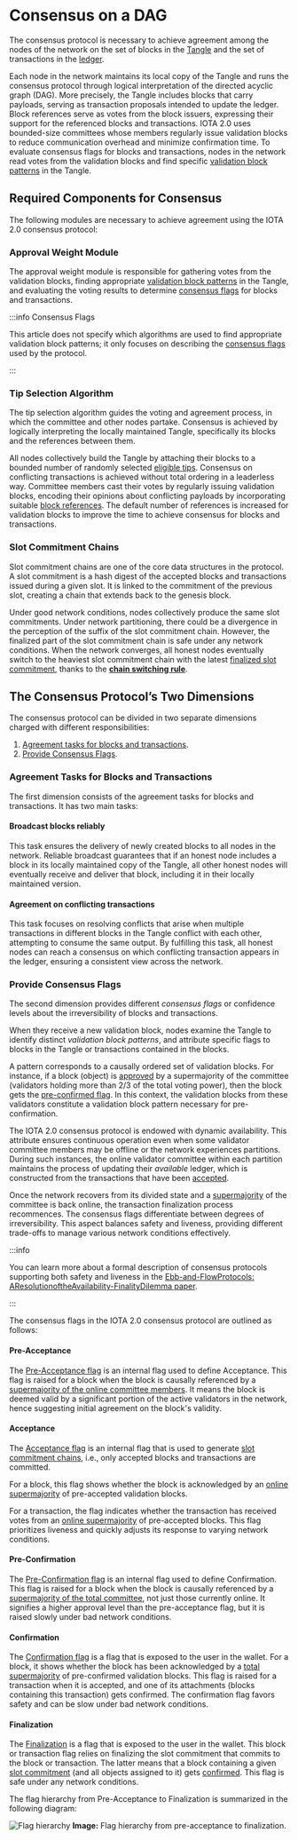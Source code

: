 # Consensus on a DAG

The consensus protocol is necessary to achieve agreement among the nodes of the network on the set of blocks in the [Tangle](preliminaries.md#about-blocks-and-the-tangle) and the set of transactions in the [ledger](preliminaries.md#reality-based-utxo-ledger).

Each node in the network maintains its local copy of the Tangle and runs the consensus protocol through logical interpretation of the directed acyclic graph (DAG). More precisely, the Tangle includes blocks that carry payloads, serving as transaction proposals intended to update the ledger. Block references serve as votes from the block issuers, expressing their support for the referenced blocks and transactions. IOTA 2.0 uses bounded-size committees whose members regularly issue validation blocks to reduce communication overhead and minimize confirmation time. To evaluate consensus flags for blocks and transactions, nodes in the network read votes from the validation blocks and find specific [validation block patterns](#provide-consensus-flags) in the Tangle.

## Required Components for Consensus

The following modules are necessary to achieve agreement using the IOTA 2.0 consensus protocol:

### Approval Weight Module

The approval weight module is responsible for gathering votes from the validation blocks, finding appropriate [validation block patterns](#provide-consensus-flags) in the Tangle, and evaluating the voting results to determine [consensus flags](consensus-flags.md) for blocks and transactions.

:::info Consensus Flags

This article does not specify which algorithms are used to find appropriate validation block patterns; it only focuses on describing the [consensus flags](consensus-flags.md) used by the protocol.

:::

### Tip Selection Algorithm

The tip selection algorithm guides the voting and agreement process, in which the committee and other nodes partake. Consensus is achieved by logically interpreting the locally maintained Tangle, specifically its blocks and the references between them.

All nodes collectively build the Tangle by attaching their blocks to a bounded number of randomly selected [eligible tips](tip-selection-algorithm.md#eligible-tips). Consensus on conflicting transactions is achieved without total ordering in a leaderless way. Committee members cast their votes by regularly issuing validation blocks, encoding their opinions about conflicting payloads by incorporating suitable [block references](preliminaries.md#block-references). The default number of references is increased for validation blocks to improve the time to achieve consensus for blocks and transactions.

### Slot Commitment Chains

Slot commitment chains are one of the core data structures in the protocol. A slot commitment is a hash digest of the accepted blocks and transactions issued during a given slot. It is linked to the commitment of the previous slot, creating a chain that extends back to the genesis block.

Under good network conditions, nodes collectively produce the same slot commitments. Under network partitioning, there could be a divergence in the perception of the suffix of the slot commitment chain. However, the finalized part of the slot commitment chain is safe under any network conditions. When the network converges, all honest nodes eventually switch to the heaviest slot commitment chain with the latest [finalized slot commitment](#finalization), thanks to the **[chain switching rule](chain-switching-rule.md)**.

## The Consensus Protocol’s Two Dimensions

The consensus protocol can be divided in two separate dimensions charged with different responsibilities:

1. [Agreement tasks for blocks and transactions](#agreement-tasks-for-blocks-and-transactions).
2. [Provide Consensus Flags](#provide-consensus-flags).

### Agreement Tasks for Blocks and Transactions

The first dimension consists of the agreement tasks for blocks and transactions. It has two main tasks:

#### Broadcast blocks reliably

This task ensures the delivery of newly created blocks to all nodes in the network. Reliable broadcast guarantees that if an honest node includes a block in its locally maintained copy of the Tangle, all other honest nodes will eventually receive and deliver that block, including it in their locally maintained version.

#### Agreement on conflicting transactions

This task focuses on resolving conflicts that arise when multiple transactions in different blocks in the Tangle conflict with each other, attempting to consume the same output. By fulfilling this task, all honest nodes can reach a consensus on which conflicting transaction appears in the ledger, ensuring a consistent view across the network.

### Provide Consensus Flags

The second dimension provides different _consensus flags_ or confidence levels about the irreversibility of blocks and transactions.

When they receive a new validation block, nodes examine the Tangle to identify distinct _validation block patterns_, and attribute specific flags to blocks in the Tangle or transactions contained in the blocks.

A pattern corresponds to a causally ordered set of validation blocks. For instance, if a block (object) is [approved](preliminaries.md#about-blocks-and-the-tangle) by a supermajority of the committee (validators holding more than $2/3$ of the total voting power), then the block gets the [pre-confirmed flag](#pre-confirmation). In this context, the validation blocks from these validators constitute a validation block pattern necessary for pre-confirmation.

The IOTA 2.0 consensus protocol is endowed with dynamic availability. This attribute ensures continuous operation even when some validator committee members may be offline or the network experiences partitions. During such instances, the online validator committee within each partition maintains the process of updating their _available_ ledger, which is constructed from the transactions that have been [accepted](#acceptance).

Once the network recovers from its divided state and a [supermajority](preliminaries.md#total-and-online-supermajority) of the committee is back online, the transaction finalization process recommences. The consensus flags differentiate between degrees of irreversibility. This aspect balances safety and liveness, providing different trade-offs to manage various network conditions effectively.

:::info

You can learn more about a formal description of consensus protocols supporting both safety and liveness in the [Ebb-and-FlowProtocols: AResolutionoftheAvailability-FinalityDilemma paper](https://arxiv.org/pdf/2009.04987).

:::

The consensus flags in the IOTA 2.0 consensus protocol are outlined as follows:

#### Pre-Acceptance

The [Pre-Acceptance flag](consensus-flags.md#pre-acceptance-flag) is an internal flag used to define Acceptance. This flag is raised for a block when the block is causally referenced by a [supermajority of the online committee members](preliminaries.md#total-and-online-supermajority). It means the block is deemed valid by a significant portion of the active validators in the network, hence suggesting initial agreement on the block's validity.

#### Acceptance

The [Acceptance flag](consensus-flags.md#acceptance-flag) is an internal flag that is used to generate [slot commitment chains](#slot-commitment-chains), i.e., only accepted blocks and transactions are committed.

For a block, this flag shows whether the block is acknowledged by an [online supermajority](preliminaries.md#total-and-online-supermajority) of pre-accepted validation blocks.

For a transaction, the flag indicates whether the transaction has received votes from an [online supermajority](preliminaries.md#total-and-online-supermajority) of pre-accepted blocks. This flag prioritizes liveness and quickly adjusts its response to varying network conditions.

#### Pre-Confirmation

The [Pre-Confirmation flag](consensus-flags.md#pre-confirmation-flag) is an internal flag used to define Confirmation. This flag is raised for a block when the block is causally referenced by a [supermajority of the total committee](preliminaries.md#total-and-online-supermajority), not just those currently online. It signifies a higher approval level than the pre-acceptance flag, but it is raised slowly under bad network conditions.

#### Confirmation

The [Confirmation flag](consensus-flags.md#confirmation-flag) is a flag that is exposed to the user in the wallet. For a block, it shows whether the block has been acknowledged by a [total supermajority](preliminaries.md#total-and-online-supermajority) of pre-confirmed validation blocks. This flag is raised for a transaction when it is accepted, and one of its attachments (blocks containing this transaction) gets confirmed. The confirmation flag favors safety and can be slow under bad network conditions.

#### Finalization

The [Finalization](consensus-flags.md#finalization-flag) is a flag that is exposed to the user in the wallet. This block or transaction flag relies on finalizing the slot commitment that commits to the block or transaction. The latter means that a block containing a given [slot commitment](preliminaries.md#slot-commitment-chain) (and all objects assigned to it) gets [confirmed](consensus-flags.md#confirmation-flag). This flag is safe under any network conditions.

The flag hierarchy from Pre-Acceptance to Finalization is summarized in the following diagram:

![Flag hierarchy](/img/learn/protocols/iota2.0/core-concepts/consensus/flag-hierarchy.png 'Flag heirerchy.')
**Image:** Flag hierarchy from pre-acceptance to finalization.
